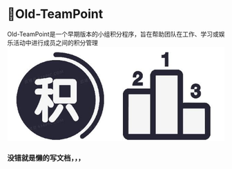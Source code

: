 # 💾Old-TeamPoint
Old-TeamPoint是一个早期版本的小组积分程序，旨在帮助团队在工作、学习或娱乐活动中进行成员之间的积分管理
![Old-TeamPoint](https://github.com/zhengtfb/Old-TeamPoint/blob/main/Old-TeamPoint.JPG)
### 没错就是懒的写文档，，，
